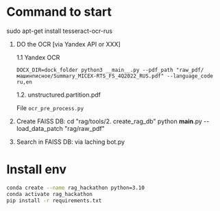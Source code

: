# Command to start

sudo apt-get install tesseract-ocr-rus

1. DO the OCR [via Yandex API or XXX]

   1.1 Yandex OCR

   ```
   DOCX_DIR=dock_folder python3 __main__.py --pdf_path "raw_pdf/машинписное/Summary_MICEX-RTS_FS_4Q2022_RUS.pdf" --language_code ru,en
   ```

   1.2. unstructured.partition.pdf

   File `ocr_pre_process.py`

2. Create FAISS DB:
   cd "rag/tools/2. create_rag_db"
   python **main**.py --load_data_patch "rag/raw_pdf"
3. Search in FAISS DB: via laching bot.py

# Install env

```bash
conda create --name rag_hackathon python=3.10
conda activate rag_hackathon
pip install -r requirements.txt
```
